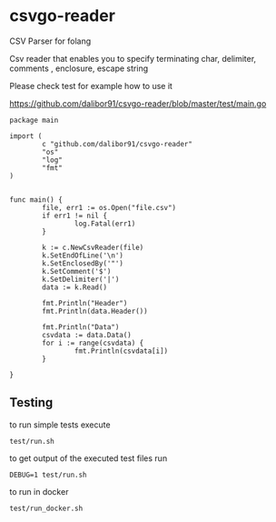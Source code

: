 # csvgo-reader
CSV Parser for folang 


Csv reader that enables you to specify terminating char, delimiter, comments , enclosure, escape string 

Please check test for example how to use it 

https://github.com/dalibor91/csvgo-reader/blob/master/test/main.go

```
package main

import (
        c "github.com/dalibor91/csvgo-reader"
        "os"
        "log"
        "fmt"
)


func main() {
        file, err1 := os.Open("file.csv")
        if err1 != nil {
                log.Fatal(err1)
        }

        k := c.NewCsvReader(file)
        k.SetEndOfLine('\n')
        k.SetEnclosedBy('"')
        k.SetComment('$')
        k.SetDelimiter('|')
        data := k.Read()

        fmt.Println("Header")
        fmt.Println(data.Header())

        fmt.Println("Data")
        csvdata := data.Data()
        for i := range(csvdata) {
                fmt.Println(csvdata[i])
        }

}
```

## Testing 

to run simple tests execute 
```
test/run.sh
```

to get output of the executed test files run 

```
DEBUG=1 test/run.sh
```

to run in docker 
```
test/run_docker.sh
```

